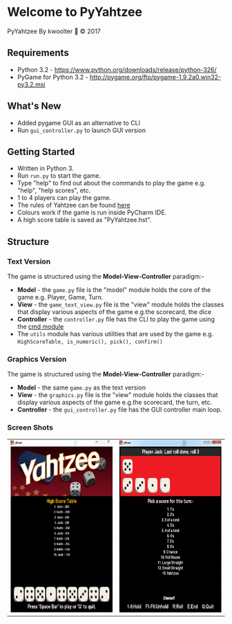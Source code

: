 # Welcome to PyYahtzee
PyYahtzee By kwoolter :monkey: :copyright: 2017

## Requirements
- Python 3.2 - https://www.python.org/downloads/release/python-326/
- PyGame for Python 3.2 - http://pygame.org/ftp/pygame-1.9.2a0.win32-py3.2.msi

## What's New
- Added pygame GUI as an alternative to CLI
- Run `gui_controller.py` to launch GUI version

## Getting Started
- Written in Python 3.
- Run `run.py` to start the game.
- Type "help" to find out about the commands to play the game e.g. "help", "help scores", etc.
- 1 to 4 players can play the game.
- The rules of Yahtzee can be found [here](http://www.yahtzee.org.uk/rules.html)
- Colours work if the game is run inside PyCharm IDE.
- A high score table is saved as "PyYahtzee.hst".

## Structure
### Text Version
The game is structured using the **Model-View-Controller** paradigm:-

- **Model** - the `game.py` file is the "model" module holds the core of the game e.g. Player,
 Game, Turn.
- **View** - the `game_text_view.py` file is the "view" module holds the classes that display
 various aspects of the game e.g.the scorecard, the dice
- **Controller** - the `controller.py` file has the CLI to play the game using the
[cmd module](https://docs.python.org/3/library/cmd.html)
- The `utils` module has various utilities that are used by the game e.g. `HighScoreTable, is_numeric(), pick(), confirm()`

### Graphics Version
The game is structured using the <strong>Model-View-Controller</strong> paradigm:-

- **Model** - the same `game.py` as the text version
- **View** - the `graphics.py` file is the "view" module holds the classes that display
 various aspects of the game e.g.the scorecard, the turn, etc.
- **Controller** - the `gui_controller.py` file has the GUI controller main loop.

### Screen Shots

<table>
<tr>
<td>
<img height=400 width=300 src="https://github.com/kwoolter/yahtzee/blob/master/yahtzee/view/screenshots/yahtzee1.PNG" alt="game1">
</td>
<td>
<img height=400 width=300 src="https://github.com/kwoolter/yahtzee/blob/master/yahtzee/view/screenshots/yahtzee2.PNG" alt="game2">
</td>
</tr>
</table>



